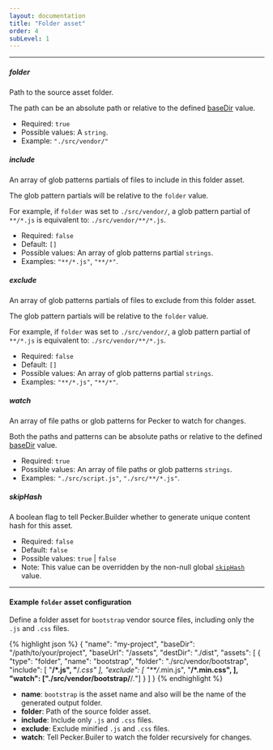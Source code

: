 ```yaml
---
layout: documentation
title: "Folder asset"
order: 4
subLevel: 1
---
```


----

##### folder
Path to the source asset folder.

The path can be an absolute path or relative to the defined [baseDir]({{site.url}}{{site.baseurl}}/configurations/general/#basedir) value.

* Required: `true`
* Possible values: A `string`.
* Example: `"./src/vendor/"`


##### include
An array of glob patterns partials of files to include in this folder asset.

The glob pattern partials will be relative to the `folder` value.

For example, if `folder` was set to `./src/vendor/`, a glob pattern partial of `**/*.js` is equivalent to:
`./src/vendor/**/*.js`.

* Required: `false`
* Default: `[]`
* Possible values: An array of glob patterns partial `strings`.
* Examples: `"**/*.js"`, `"**/*"`.

##### exclude
An array of glob patterns partials of files to exclude from this folder asset.

The glob pattern partials will be relative to the `folder` value.

For example, if `folder` was set to `./src/vendor/`, a glob pattern partial of `**/*.js` is equivalent to:
`./src/vendor/**/*.js`.

* Required: `false`
* Default: `[]`
* Possible values: An array of glob patterns partial `strings`.
* Examples: `"**/*.js"`, `"**/*"`.


##### watch
An array of file paths or glob patterns for Pecker to watch for changes.

Both the paths and patterns can be absolute paths or relative to the defined [baseDir]({{site.url}}{{site.baseurl}}/configurations/general/#basedir) value.

* Required: `true`
* Possible values: An array of file paths or glob patterns `strings`.
* Examples: `"./src/script.js"`, `"./src/**/*.js"`.


##### skipHash
A boolean flag to tell Pecker.Builder whether to generate unique content hash for this asset.

* Required: `false`
* Default: `false`
* Possible values: `true` | `false`
* Note: This value can be overridden by the non-null global [`skipHash`]({{site.url}}{{site.baseurl}}/configurations/general/#skiphash) value.

----

#### Example `folder` asset configuration
Define a folder asset for `bootstrap` vendor source files, including only the `.js` and `.css` files.

{% highlight json %}
{
  "name": "my-project",
  "baseDir": "/path/to/your/project",
  "baseUrl": "/assets",
  "destDir": "./dist",
  "assets": [
    {
      "type": "folder",
      "name": "bootstrap",
      "folder": "./src/vendor/bootstrap",
      "include": [
        "**/*.js",
        "**/*.css"
      ],
      "exclude": [
        "**/*.min.js",
        "**/*.min.css",
      ],
      "watch": ["./src/vendor/bootstrap/**/*.*"]
    }
  ]
}
{% endhighlight %}

* **name**: `bootstrap` is the asset name and also will be the name of the generated output folder.
* **folder**: Path of the source folder asset.
* **include**: Include only `.js` and `.css` files.
* **exclude**: Exclude minified `.js` and `.css` files.
* **watch**: Tell Pecker.Builer to watch the folder recursively for changes.